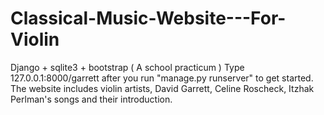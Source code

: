 # Classical-Music-Website---For-Violin
Django + sqlite3 + bootstrap ( A school practicum )
Type 127.0.0.1:8000/garrett after you run "manage.py runserver" to get started. 
The website includes violin artists, David Garrett, Celine Roscheck, Itzhak Perlman's songs and their introduction.

